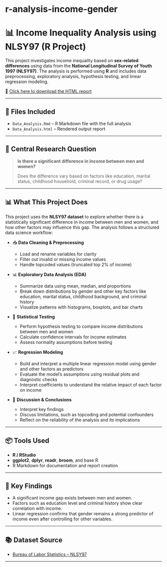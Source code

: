 # r-analysis-income-gender

# 📊 Income Inequality Analysis using NLSY97 (R Project)

This project investigates income inequality based on **sex-related differences** using data from the **National Longitudinal Survey of Youth 1997 (NLSY97)**. The analysis is performed using **R** and includes data preprocessing, exploratory analysis, hypothesis testing, and linear regression modeling.


📄 [Click here to download the HTML report](./Data_Analysis.html)

---

## 📁 Files Included

- `Data_Analysis.Rmd` – R Markdown file with the full analysis
- `Data_Analysis.html` – Rendered output report

---

## 🧪 Central Research Question

> **Is there a significant difference in income between men and women?**
>
> Does the difference vary based on factors like education, marital status, childhood household, criminal record, or drug usage?

---

## 📊 What This Project Does

This project uses the **NLSY97 dataset** to explore whether there is a statistically significant difference in income between men and women, and how other factors may influence this gap. The analysis follows a structured data science workflow:

- 📥 **Data Cleaning & Preprocessing**
  - Load and rename variables for clarity
  - Filter out invalid or missing income values
  - Handle topcoded values (truncated top 2% of income)

- 📊 **Exploratory Data Analysis (EDA)**
  - Summarize data using mean, median, and proportions
  - Break down distributions by gender and other key factors like education, marital status, childhood background, and criminal history
  - Visualize patterns with histograms, boxplots, and bar charts

- 🧪 **Statistical Testing**
  - Perform hypothesis testing to compare income distributions between men and women
  - Calculate confidence intervals for income estimates
  - Assess normality assumptions before testing

- 📈 **Regression Modeling**
  - Build and interpret a multiple linear regression model using gender and other factors as predictors
  - Evaluate the model’s assumptions using residual plots and diagnostic checks
  - Interpret coefficients to understand the relative impact of each factor on income

- 📝 **Discussion & Conclusions**
  - Interpret key findings
  - Discuss limitations, such as topcoding and potential confounders
  - Reflect on the reliability of the analysis and its implications

---

## 📦 Tools Used

- **R / RStudio**
- **ggplot2**, **dplyr**, **readr**, **broom**, and base R
- R Markdown for documentation and report creation

---

## 📌 Key Findings

- A significant income gap exists between men and women.
- Factors such as education level and criminal history show clear correlation with income.
- Linear regression confirms that gender remains a strong predictor of income even after controlling for other variables.

---

## 📚 Dataset Source

- [Bureau of Labor Statistics – NLSY97](https://www.bls.gov/nls/nlsy97.htm)


---

